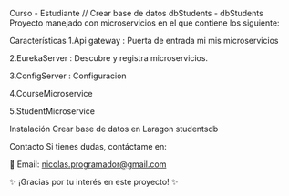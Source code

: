 Curso - Estudiante  // Crear base de datos dbStudents - dbStudents
Proyecto manejado con microservicios en el que contiene los siguiente:

Características
1.Api gateway : Puerta de entrada mi mis microservicios

2.EurekaServer : Descubre y registra microservicios.

3.ConfigServer  : Configuracion

4.CourseMicroservice

5.StudentMicroservice


Instalación
Crear base de datos en Laragon studentsdb


Contacto
Si tienes dudas, contáctame en:

📧 Email: nicolas.programador@gmail.com

✨ ¡Gracias por tu interés en este proyecto! ✨
